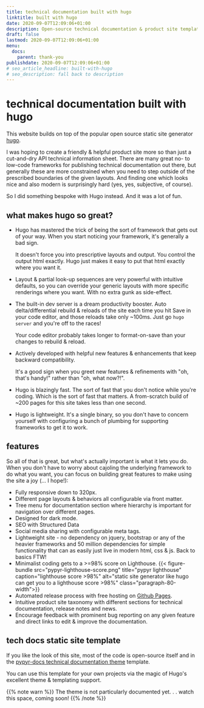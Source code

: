 ```yaml
---
title: technical documentation built with hugo
linktitle: built with hugo
date: 2020-09-07T12:09:06+01:00
description: Open-source technical documentation & product site template built with Hugo static site generator.
draft: false
lastmod: 2020-09-07T12:09:06+01:00
menu:
  docs:
    parent: thank-you
publishdate: 2020-09-07T12:09:06+01:00
# seo_article_headline: built-with-hugo
# seo_description: fall back to description
---
```

# technical documentation built with hugo
This website builds on top of the popular open source static site generator 
[hugo](https://gohugo.io).

I was hoping to create a friendly & helpful product site more so than just a 
cut-and-dry API technical information sheet. There are many great no- to 
low-code frameworks for publishing technical documentation out there, but 
generally these are more constrained when you need to step outside of the 
prescribed boundaries of the given layouts. And finding one which looks nice 
and also modern is surprisingly hard (yes, yes, subjective, of course).

So I did something bespoke with Hugo instead. And it was a lot of fun.

## what makes hugo so great?
- Hugo has mastered the trick of being the sort of framework that gets out of 
  your way. When you start noticing your framework, it's generally a bad sign. 
  
  It doesn't force you into prescriptive layouts and output. You control the 
  output html exactly. Hugo just makes it easy to put that html exactly where 
  you want it.

- Layout & partial look-up sequences are very powerful with intuitive defaults, 
  so you can override your generic layouts with more specific renderings where 
  you want. With no extra gunk as side-effect.

- The built-in dev server is a dream productivity booster. Auto 
  delta/differential rebuild & reloads of the site each time you hit 
  Save in your code editor, and those reloads take only ~100ms. Just go 
  `hugo server` and you're off to the races! 
  
  Your code editor probably takes longer to format-on-save than your changes to
  rebuild & reload.

- Actively developed with helpful new features & enhancements that keep 
  backward compatibility. 
  
  It's a good sign when you greet new features & refinements with 
  "oh, that's handy!" rather than "oh, what now?!".

- Hugo is blazingly fast. The sort of fast that you don't notice while you're 
  coding. Which is the sort of fast that matters. A from-scratch build of ~200 
  pages for this site takes less than one second. 

- Hugo is lightweight. It's a single binary, so you don't have to concern 
  yourself with configuring a bunch of plumbing for supporting frameworks to 
  get it to work.

## features
So all of that is great, but what's actually important is what it lets you do. 
When you don't have to worry about cajoling the underlying framework to do what 
you want, you can focus on building great features to make using the site a joy 
(... I hope!):

- Fully responsive down to 320px.
- Different page layouts & behaviors all configurable via front matter.
- Tree menu for documentation section where hierarchy is important for 
  navigation over different pages.
- Designed for dark mode.
- SEO with Structured Data
- Social media sharing with configurable meta tags.
- Lightweight site - no dependency on jquery, bootstrap or any of the heavier
  frameworks and 50 million dependencies for simple functionality that can as 
  easily just live in modern html, css & js. Back to basics FTW!
- Minimalist coding gets to a >=98% score on Lighthouse.
  {{< figure-bundle src="pypyr-lighthouse-score.png" title="pypyr lighthouse" caption="lighthouse score >98%" alt="static site generator like hugo can get you to a lighthouse score >98%" class="paragraph-80-width">}}
- Automated release process with free hosting on [Github Pages](https://pages.github.com/). 
- Intuitive product site taxonomy with different sections for technical 
  documentation, release notes and news. 
- Encourage feedback with prominent bug reporting on any given feature and 
  direct links to edit & improve the documentation.

## tech docs static site template
If you like the look of this site, most of the code is open-source itself and 
in the 
[pypyr-docs technical documentation theme](https://github.com/pypyr/pypyr-docs) 
template.

You can use this template for your own projects via the magic of Hugo's 
excellent theme & templating support.

{{% note warn %}}
The theme is not particularly documented yet. . . watch this space, coming soon!
{{% /note %}}
